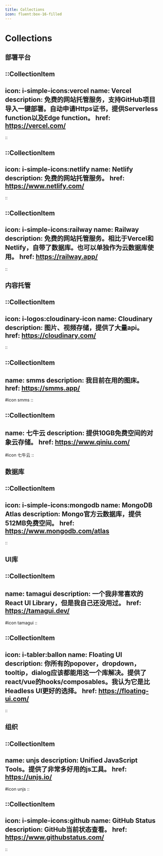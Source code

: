 ```yaml
---
title: Collections
icon: fluent:box-16-filled
---
```


# Collections

## 部署平台

::CollectionItem
---
icon: i-simple-icons:vercel
name: Vercel
description: 免费的网站托管服务，支持GitHub项目导入一键部署。自动申请Https证书，提供Serverless function以及Edge function。
href: https://vercel.com/
---
::

::CollectionItem
---
icon: i-simple-icons:netlify
name: Netlify
description: 免费的网站托管服务。
href: https://www.netlify.com/
---
::

::CollectionItem
---
icon: i-simple-icons:railway
name: Railway
description: 免费的网站托管服务。相比于Vercel和Netlify，自带了数据库。也可以单独作为云数据库使用。
href: https://railway.app/
---
::

## 内容托管

::CollectionItem
---
icon: i-logos:cloudinary-icon
name: Cloudinary
description: 图片、视频存储，提供了大量api。
href: https://cloudinary.com/
---
::

::CollectionItem
---
name: smms
description: 我目前在用的图床。
href: https://smms.app/
---
#icon
smms
::

::CollectionItem
---
name: 七牛云
description: 提供10GB免费空间的对象云存储。
href: https://www.qiniu.com/
---
#icon
七牛云
::

## 数据库

::CollectionItem
---
icon: i-simple-icons:mongodb
name: MongoDB Atlas
description: Mongo官方云数据库，提供512MB免费空间。
href: https://www.mongodb.com/atlas
---
::

## UI库

::CollectionItem
---
name: tamagui
description: 一个我非常喜欢的React UI Library，但是我自己还没用过。
href: https://tamagui.dev/
---
#icon
tamagui
::

::CollectionItem
---
icon: i-tabler:ballon
name: Floating UI
description: 你所有的popover，dropdown，tooltip，dialog应该都能用这一个库解决。提供了react/vue的hooks/composables。我认为它是比Headless UI更好的选择。
href: https://floating-ui.com/
---
::

## 组织

::CollectionItem
---
name: unjs
description: Unified JavaScript Tools。提供了非常多好用的js工具。
href: https://unjs.io/
---
#icon
unjs
::

::CollectionItem
---
icon: i-simple-icons:github
name: GitHub Status
description: GitHub当前状态查看。
href: https://www.githubstatus.com/
---
::